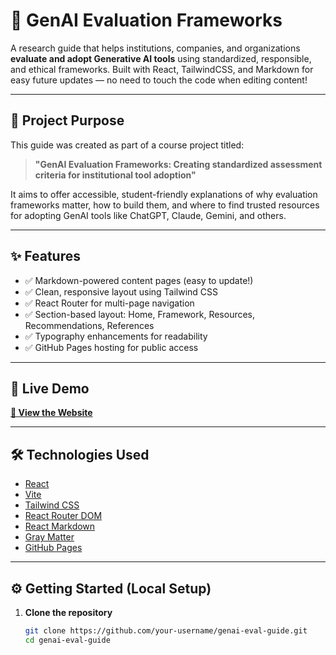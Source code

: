 # 🧠 GenAI Evaluation Frameworks

A research guide that helps institutions, companies, and organizations **evaluate and adopt Generative AI tools** using standardized, responsible, and ethical frameworks. Built with React, TailwindCSS, and Markdown for easy future updates — no need to touch the code when editing content!

---

## 📘 Project Purpose

This guide was created as part of a course project titled:

> **"GenAI Evaluation Frameworks: Creating standardized assessment criteria for institutional tool adoption"**

It aims to offer accessible, student-friendly explanations of why evaluation frameworks matter, how to build them, and where to find trusted resources for adopting GenAI tools like ChatGPT, Claude, Gemini, and others.

---

## ✨ Features

- ✅ Markdown-powered content pages (easy to update!)
- ✅ Clean, responsive layout using Tailwind CSS
- ✅ React Router for multi-page navigation
- ✅ Section-based layout: Home, Framework, Resources, Recommendations, References
- ✅ Typography enhancements for readability
- ✅ GitHub Pages hosting for public access

---

## 🚀 Live Demo

**[🔗 View the Website]((https://vaiishnavii.github.io/genai-eval-guide/))**  


---

## 🛠️ Technologies Used

- [React](https://react.dev/)
- [Vite](https://vitejs.dev/)
- [Tailwind CSS](https://tailwindcss.com/)
- [React Router DOM](https://reactrouter.com/)
- [React Markdown](https://github.com/remarkjs/react-markdown)
- [Gray Matter](https://github.com/jonschlinkert/gray-matter)
- [GitHub Pages](https://pages.github.com/)

---

## ⚙️ Getting Started (Local Setup)

1. **Clone the repository**
   ```bash
   git clone https://github.com/your-username/genai-eval-guide.git
   cd genai-eval-guide
